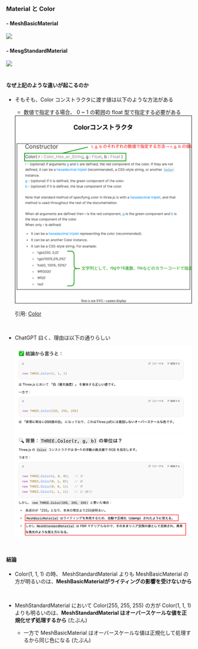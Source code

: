 ### Material と Color

#### - MeshBasicMaterial

<img src="./img/MeshBasicMaterial-Color_1.svg" />

<br>

#### - MesgStandardMaterial

<img src="./img/MeshStandardMaterial-Color_1.svg" />

<br>
<br>

#### なぜ上記のような違いが起こるのか

- そもそも、Color コンストラクタに渡す値は以下のような方法がある

    - 数値で指定する場合、 0 ~ 1 の範囲の float 型で指定する必要がある

    <img src="./img/Color-Constructor_1.svg" />

    引用: [Color](https://threejs.org/docs/#api/en/math/Color)

<br>

- ChatGPT 曰く、理由は以下の通りらしい

    <img src="./img/Color-Materials_1.svg" />

<br>

#### 結論

- Color(1, 1, 1) の時、 MeshStandardMaterial よりも MeshBasicMaterial の方が明るいのは、**MeshBasicMaterialがライティングの影響を受けないから**

<br>

- MeshStandardMaterial において Color(255, 255, 255) の方が Color(1, 1, 1) よりも明るいのは、**MeshStandardMaterial はオーバースケールな値を正規化せず処理するから** (たぶん)

    - 一方で MeshBasicMaterial はオーバースケールな値は正規化して処理するから同じ色になる (たぶん)

